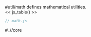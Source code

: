 #util/math defines mathematical utilities.  
<< js_table() >>

```js_removed:math.js
// math.js
```

#_//core
